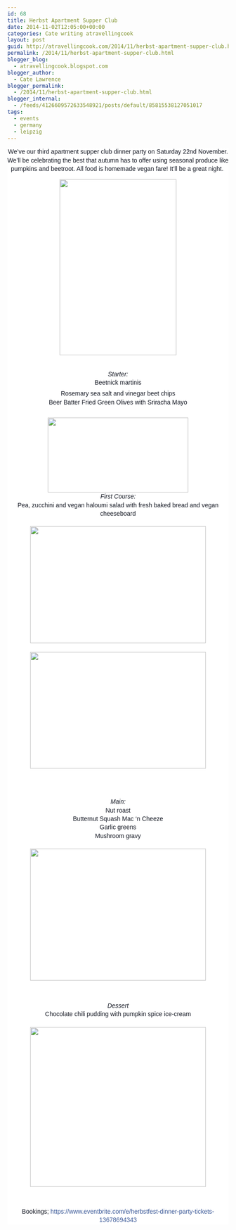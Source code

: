 ```yaml
---
id: 68
title: Herbst Apartment Supper Club
date: 2014-11-02T12:05:00+00:00
categories: Cate writing atravellingcook
layout: post
guid: http://atravellingcook.com/2014/11/herbst-apartment-supper-club.html
permalink: /2014/11/herbst-apartment-supper-club.html
blogger_blog:
  - atravellingcook.blogspot.com
blogger_author:
  - Cate Lawrence
blogger_permalink:
  - /2014/11/herbst-apartment-supper-club.html
blogger_internal:
  - /feeds/4126609572633548921/posts/default/85815538127051017
tags:
  - events
  - germany
  - leipzig
---
```

<div style="background-color: white; color: #141823; font-family: Helvetica, Arial, 'lucida grande', tahoma, verdana, arial, sans-serif; font-size: 14px; line-height: 19.3199996948242px; margin-bottom: 6px; margin-top: 6px;">


<div style="text-align: center;">
  We&#8217;ve our third apartment supper club dinner party on Saturday 22nd November. We&#8217;ll be celebrating the best that autumn has to offer using seasonal produce like pumpkins and beetroot. All food is homemade vegan fare! It&#8217;ll be a great night. 





  <a  href="http://3.bp.blogspot.com/-aHXNGfgLnK0/VFYOXS9a81I/AAAAAAAAJwU/BfcI-GoZPL8/s1600/7d0f7d7913703d6583d26565fb15c578.jpg"><img src="http://3.bp.blogspot.com/-aHXNGfgLnK0/VFYOXS9a81I/AAAAAAAAJwU/BfcI-GoZPL8/s1600/7d0f7d7913703d6583d26565fb15c578.jpg" alt="" width="266" height="400" border="0" /></a>


<div style="text-align: center;">
  <span style="font-family: Arial, Helvetica, sans-serif; line-height: 19.3199996948242px;"><i> </i>


<div style="text-align: center;">
  <span style="font-family: Arial, Helvetica, sans-serif; line-height: 19.3199996948242px;"><i>Starter:</i>


<div style="text-align: center;">
  <span style="font-family: Arial, Helvetica, sans-serif; line-height: 19.3199996948242px;">Beetnick martinis


<div style="background-color: white; color: #141823; font-size: 14px; line-height: 19.3199996948242px; margin-bottom: 6px; margin-top: 6px;">


<div style="text-align: center;">
  <span style="font-family: Arial, Helvetica, sans-serif; line-height: 19.3199996948242px;">Rosemary sea salt and vinegar beet chips


<div style="text-align: center;">
  <span style="display: inline;"><span style="font-family: Arial, Helvetica, sans-serif; line-height: 19.3199996948242px;">Beer Batter Fried Green Olives with Sriracha Mayo 
  
  <div style="background-color: white; color: #141823; display: inline; font-size: 14px; line-height: 19.3199996948242px; text-align: start;">
  


<div style="background-color: white; color: #141823; font-size: 14px; line-height: 19.3199996948242px; margin-bottom: 6px; margin-top: 6px;">


<div style="text-align: center;">
  <span style="font-family: Arial, Helvetica, sans-serif; line-height: 19.3199996948242px;"> 


<div style="text-align: center;">
  <a style="line-height: 19.3199996948242px; margin-left: 1em; margin-right: 1em;" href="http://3.bp.blogspot.com/-qpFF3rJxcQE/VFYPLBPiLoI/AAAAAAAAJwo/f7S_n4QHurk/s1600/10734051_1496159457300610_5454850374501679771_n.jpg"><img src="http://3.bp.blogspot.com/-qpFF3rJxcQE/VFYPLBPiLoI/AAAAAAAAJwo/f7S_n4QHurk/s1600/10734051_1496159457300610_5454850374501679771_n.jpg" alt="" width="320" height="170" border="0" /></a>


<div style="text-align: center;">
  <i style="line-height: 19.3199996948242px;">First Course:</i>


<div style="background-color: white; color: #141823; display: inline; line-height: 19.3199996948242px;">
  <div style="text-align: center;">
    <span style="font-family: Arial, Helvetica, sans-serif; line-height: 19.3199996948242px;">Pea, zucchini and vegan haloumi salad with fresh baked bread and vegan cheeseboard
  
  
  <div style="text-align: center;">
    <span style="font-family: Arial, Helvetica, sans-serif; line-height: 19.3199996948242px;"> 
  
  
  <div style="font-size: 14px; text-align: center;">
    <a style="line-height: 19.3199996948242px; margin-left: 1em; margin-right: 1em;" href="http://4.bp.blogspot.com/-jke8tHQDUAo/VFYOKUwHs9I/AAAAAAAAJv8/vsyEj0mIrlQ/s1600/Pea-and-Haloumi-Salad-.jpg"><img src="http://4.bp.blogspot.com/-jke8tHQDUAo/VFYOKUwHs9I/AAAAAAAAJv8/vsyEj0mIrlQ/s1600/Pea-and-Haloumi-Salad-.jpg" alt="" width="400" height="266" border="0" /></a>
  
  
  <div style="font-size: 14px; text-align: center;">
     
  
  
  <div style="font-size: 14px; text-align: center;">
    <a style="line-height: 19.3199996948242px; margin-left: 1em; margin-right: 1em;" href="http://4.bp.blogspot.com/--6U3uUHegZU/VFYON-C0N3I/AAAAAAAAJwI/da_HxFdWg-s/s1600/Gourmet%2Bcheese-6626.jpg"><img src="http://4.bp.blogspot.com/--6U3uUHegZU/VFYON-C0N3I/AAAAAAAAJwI/da_HxFdWg-s/s1600/Gourmet%2Bcheese-6626.jpg" alt="" width="400" height="265" border="0" /></a>
  
  
  
     
  
  
  <div style="font-size: 14px; margin-bottom: 6px; margin-top: 6px;">
  
  
  <div style="font-size: 14px; text-align: center;">
    <span style="font-family: Arial, Helvetica, sans-serif; line-height: 19.3199996948242px;"><i> </i>
  
  
  <div style="font-size: 14px; text-align: center;">
    <span style="font-family: Arial, Helvetica, sans-serif; line-height: 19.3199996948242px;"><i>Main:</i>
  
  
  <div style="font-size: 14px; text-align: center;">
    <span style="font-family: Arial, Helvetica, sans-serif; line-height: 19.3199996948242px;">Nut roast
  
  
  <div style="font-size: 14px; text-align: center;">
    <span style="font-family: Arial, Helvetica, sans-serif; line-height: 19.3199996948242px;">Butternut Squash Mac ‘n Cheeze
  
  
  <div style="font-size: 14px; text-align: center;">
    <span style="font-family: Arial, Helvetica, sans-serif; line-height: 19.3199996948242px;">Garlic greens
  
  
  <div style="font-size: 14px; text-align: center;">
    <span style="font-family: Arial, Helvetica, sans-serif; line-height: 19.3199996948242px;">Mushroom gravy
  
  
  <div style="font-size: 14px; text-align: center;">
    <span style="font-family: Arial, Helvetica, sans-serif; line-height: 19.3199996948242px;"> 
  
  
  <div style="font-size: 14px; text-align: center;">
    <a style="line-height: 19.3199996948242px; margin-left: 1em; margin-right: 1em;" href="http://1.bp.blogspot.com/-YSCv3GIet4g/VFYOm6cKfyI/AAAAAAAAJwc/uOO-SuDJK4o/s1600/acb3bfc72d3739265f8c54864324de51.jpg"><img src="http://1.bp.blogspot.com/-YSCv3GIet4g/VFYOm6cKfyI/AAAAAAAAJwc/uOO-SuDJK4o/s1600/acb3bfc72d3739265f8c54864324de51.jpg" alt="" width="400" height="300" border="0" /></a>
  
  
  
     
  
  
  <div style="font-size: 14px; margin-bottom: 6px; margin-top: 6px;">
  
  
  <div style="font-size: 14px; text-align: center;">
    <span style="font-family: Arial, Helvetica, sans-serif; line-height: 19.3199996948242px;"><i>Dessert</i>
  
  
  <div style="font-size: 14px; text-align: center;">
    <span style="font-family: Arial, Helvetica, sans-serif; line-height: 19.3199996948242px;">Chocolate chili pudding with pumpkin spice ice-cream
  
  
  <div style="clear: both; font-size: 14px; text-align: center;">
     
  
  
  <div style="font-size: 14px; text-align: center;">
    <a style="line-height: 19.3199996948242px; margin-left: 1em; margin-right: 1em;" href="http://1.bp.blogspot.com/-e6fAjZaEKuU/VFYONo_Hz-I/AAAAAAAAJwE/K6Xg8yqwvVQ/s1600/main%2Bself%2Bsaucing%2Bchocolate%2Bpudding.jpg"><img src="http://1.bp.blogspot.com/-e6fAjZaEKuU/VFYONo_Hz-I/AAAAAAAAJwE/K6Xg8yqwvVQ/s1600/main%2Bself%2Bsaucing%2Bchocolate%2Bpudding.jpg" alt="" width="400" height="363" border="0" /></a>
  
  
  
     
  
  
  <div style="font-size: 14px; margin-bottom: 6px; margin-top: 6px;">
    Bookings; <a style="color: #3b5998; cursor: pointer; text-decoration: none;" href="https://www.facebook.com/l.php?u=https%3A%2F%2Fwww.eventbrite.com%2Fe%2Fherbstfest-dinner-party-tickets-13678694343&h=PAQFMBedR&enc=AZPRjgn5gf93JFmTTeXEf1UNLSoVKJ0k_huHF3W_GkeKb4OVtyk3aF8uMKsB9Pp6MLVSLMyWjjmn4rsppN0Vc2iMnQL9JeWBRS5BAueaIRA_2-z8tHNawxcK_3wENB0jiBI&s=1" target="_blank" rel="nofollow">https://www.eventbrite.com/e/herbstfest-dinner-party-tickets-13678694343</a>
  
